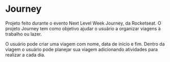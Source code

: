<h1>Journey</h1>
<p>Projeto feito durante o evento Next Level Week Journey, da Rocketseat. O projeto Journey tem como objetivo ajudar o usuário a organizar viagens à trabalho ou lazer. </p>
<p>O usuário pode criar uma viagem com nome, data de início e fim. Dentro da viagem o usuário pode planejar sua viagem adicionando atividades para realizar a cada dia.</p>
